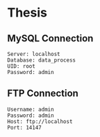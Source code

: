 # Thesis

## MySQL Connection

```
Server: localhost
Database: data_process
UID: root
Password: admin
```
## FTP Connection
```
Username: admin
Password: admin
Host: ftp://localhost
Port: 14147
```
